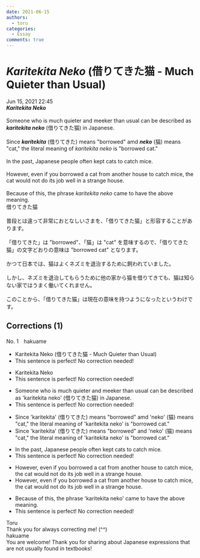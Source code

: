 ```yaml
---
date: 2021-06-15
authors:
  - toru
categories:
  - Essay
comments: true
---
```


# <strong><em>Karitekita Neko</strong></em> (借りてきた猫 - Much Quieter than Usual)
<div class="date">Jun 15, 2021 22:45</div>
<div id="post"><div id="body_show_ori">
<strong><em>Karitekita Neko</strong></em><br/><br/>Someone who is much quieter and meeker than usual can be described as <strong><em>karitekita neko</em></strong> (借りてきた猫) in Japanese.<br/><br/>Since <strong><em>karitekita</em></strong> (借りてきた) means "borrowed" amd <strong><em>neko</em></strong> (猫) means "cat," the literal meaning of <em>karitekita neko</em> is "borrowed cat."<br/><br/>In the past, Japanese people often kept cats to catch mice.<br/><br/>However, even if you borrowed a cat from another house to catch mice, the cat would not do its job well in a strange house.<br/><br/>Because of this, the phrase <em>karitekita neko</em> came to have the above meaning.
</div></div>

<!-- more -->

<div id="post_ja"><div id="body_show_mo">
借りてきた猫<br/><br/>普段とは違って非常におとなしいさまを、「借りてきた猫」と形容することがあります。<br/><br/>「借りてきた」は "borrowed"、「猫」は "cat" を意味するので、「借りてきた猫」の文字どおりの意味は "borrowed cat" となります。<br/><br/>かつて日本では、猫はよくネズミを退治するために飼われていました。<br/><br/>しかし、ネズミを退治してもらうために他の家から猫を借りてきても、猫は知らない家ではうまく働いてくれません。<br/><br/>このことから、「借りてきた猫」は現在の意味を持つようになったというわけです。
</div></div>

## Corrections (1)
<div id="block"><div class="first_name"> No. 1　<span class="just_name">hakuame</span></div><div id="block2">
<ul class="correction_field">
<li class="incorrect">Karitekita Neko (借りてきた猫 - Much Quieter than Usual)</li>
<li class="corrected perfect">This sentence is perfect! No correction needed!</li>
</ul>
<ul class="correction_field">
<li class="incorrect">Karitekita Neko</li>
<li class="corrected perfect">This sentence is perfect! No correction needed!</li>
</ul>
<ul class="correction_field">
<li class="incorrect">Someone who is much quieter and meeker than usual can be described as 'karitekita neko' (借りてきた猫) in Japanese.</li>
<li class="corrected perfect">This sentence is perfect! No correction needed!</li>
</ul>
<ul class="correction_field">
<li class="incorrect">Since 'karitekita' (借りてきた) means "borrowed" amd 'neko' (猫) means "cat," the literal meaning of 'karitekita neko' is "borrowed cat."</li>
<li class="corrected correct">
Since 'karitekita' (借りてきた) means "borrowed" <span class="f_red">and</span> 'neko' (猫) means "cat," the literal meaning of 'karitekita neko' is "borrowed cat."
</li>
</ul>
<ul class="correction_field">
<li class="incorrect">In the past, Japanese people often kept cats to catch mice.</li>
<li class="corrected perfect">This sentence is perfect! No correction needed!</li>
</ul>
<ul class="correction_field">
<li class="incorrect">However, even if you borrowed a cat from another house to catch mice, the cat would not do its job well in a strange house.</li>
<li class="corrected correct">
However, <span class="sline">even</span> if you borrowed a cat from another house to catch mice, the cat would not do its job well in a strange house.
</li>
</ul>
<ul class="correction_field">
<li class="incorrect">Because of this, the phrase 'karitekita neko' came to have the above meaning.</li>
<li class="corrected perfect">This sentence is perfect! No correction needed!</li>
</ul>
</div><div class="name"><span class="just_name">Toru</span><br>
Thank you for always correcting me! (^^)
</div>
<div class="name"><span class="just_name">hakuame</span><br>
You are welcome!   Thank you for sharing about Japanese expressions that are not usually found in textbooks!
</div>
</div>
